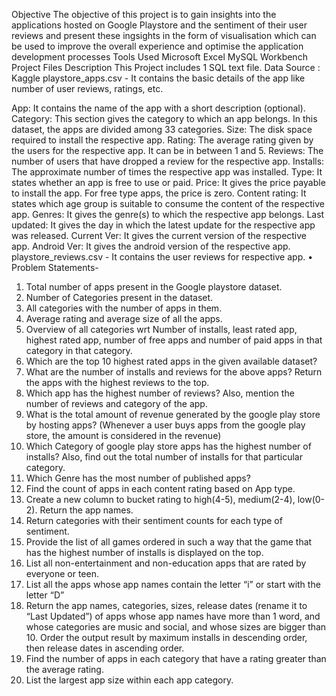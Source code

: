 Objective
The objective of this project is to gain insights into the applications hosted on Google Playstore and the sentiment of their user reviews and present these ingsights in the form of visualisation which can be used to improve the overall experience and optimise the application development processes
 Tools Used
 Microsoft Excel
 MySQL Workbench
Project Files Description
This Project includes 1 SQL text file.
Data Source : Kaggle
playstore_apps.csv - It contains the basic details of the app like number of user reviews, ratings, etc.

App: It contains the name of the app with a short description (optional).
Category: This section gives the category to which an app belongs. In this dataset, the apps are divided among 33 categories.
Size: The disk space required to install the respective app.
Rating: The average rating given by the users for the respective app. It can be in between 1 and 5.
Reviews: The number of users that have dropped a review for the respective app.
Installs: The approximate number of times the respective app was installed.
Type: It states whether an app is free to use or paid.
Price: It gives the price payable to install the app. For free type apps, the price is zero.
Content rating: It states which age group is suitable to consume the content of the respective app.
Genres: It gives the genre(s) to which the respective app belongs.
Last updated: It gives the day in which the latest update for the respective app was released.
Current Ver: It gives the current version of the respective app.
Android Ver: It gives the android version of the respective app.
playstore_reviews.csv - It contains the user reviews for respective app.
• Problem Statements-
1. Total number of apps present in the Google playstore dataset.
2. Number of Categories present in the dataset.
3. All categories with the number of apps in them.
4. Average rating and average size of all the apps.
5. Overview of all categories wrt Number of installs, least rated app, highest rated app, number of free apps and number of paid apps in that category in that category.
6. Which are the top 10 highest rated apps in the given available dataset?
7. What are the number of installs and reviews for the above apps? Return the apps with the highest reviews to the top.
8. Which app has the highest number of reviews? Also, mention the number of reviews and category of the app.
9. What is the total amount of revenue generated by the google play store by hosting apps? (Whenever a user buys apps from the google play store, the amount is considered in the revenue)
10. Which Category of google play store apps has the highest number of installs? Also, find out the total number of installs for that particular category.
11. Which Genre has the most number of published apps?
12. Find the count of apps in each content rating based on App type.
13. Create a new column to bucket rating to high(4-5), medium(2-4), low(0-2). Return the app names.
14. Return categories with their sentiment counts for each type of sentiment.
15. Provide the list of all games ordered in such a way that the game that has the highest number of installs is displayed on the top.
16. List all non-entertainment and non-education apps that are rated by everyone or teen.
17. List all the apps whose app names contain the letter “i” or start with the letter “D”
18. Return the app names, categories, sizes, release dates (rename it to “Last Updated”) of apps whose app names have more than 1 word, and whose categories are music and social, and whose sizes are bigger than 10. Order the output result by maximum installs in descending order, then release dates in ascending order.
19. Find the number of apps in each category that have a rating greater than the average rating.
20. List the largest app size within each app category.
